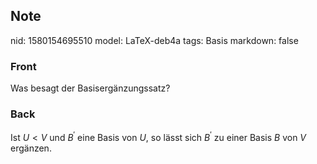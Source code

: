 ## Note
nid: 1580154695510
model: LaTeX-deb4a
tags: Basis
markdown: false

### Front
Was besagt der Basisergänzungssatz?

### Back
Ist $U<V$ und $B^{\prime}$ eine Basis von $U$, so lässt sich $B^{\prime}$ zu einer Basis $B$ von $V$ ergänzen.
